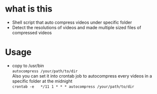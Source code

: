# what is this
- Shell script that auto compress videos under specific folder
- Detect the resolutions of videos and made multiple sized files of compressed videos
# Usage
- copy to /usr/bin  
`autocompress /your/path/to/dir`  
Also you can set it into crontab job to autocompress every videos in a specific folder at the midnight  
`crontab -e  
*/11 1 * * * autocompress /your/path/to/dir`
